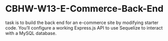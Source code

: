 # CBHW-W13-E-Commerce-Back-End
task is to build the back end for an e-commerce site by modifying starter code. You’ll configure a working Express.js API to use Sequelize to interact with a MySQL database.
